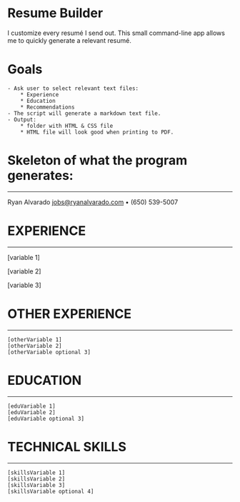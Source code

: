 # Resume Builder
I customize every resumé I send out. This small command-line app allows me to quickly generate a relevant resumé.

# Goals
	- Ask user to select relevant text files:
		* Experience
		* Education
		* Recommendations
	- The script will generate a markdown text file.
	- Output:
		* folder with HTML & CSS file
		* HTML file will look good when printing to PDF.




# Skeleton of what the program generates:
-----------------------------------------





Ryan Alvarado
jobs@ryanalvarado.com • (650) 539-5007


# EXPERIENCE
----------
[variable 1]

[variable 2]

[variable 3]


# OTHER EXPERIENCE
----------
	[otherVariable 1]
	[otherVariable 2]
	[otherVariable optional 3]



# EDUCATION
----------

	[eduVariable 1]
	[eduVariable 2]
	[eduVariable optional 3]


# TECHNICAL SKILLS
----------
	[skillsVariable 1]
	[skillsVariable 2]
	[skillsVariable 3]
	[skillsVariable optional 4]
